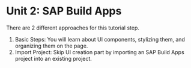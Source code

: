 # Unit 2: SAP Build Apps 

There are 2 different approaches for this tutorial step.

1. Basic Steps: You will learn about UI components, stylizing them, and organizing them on the page.
1. Import Project: Skip UI creation part by importing an SAP Build Apps project into an existing project.







